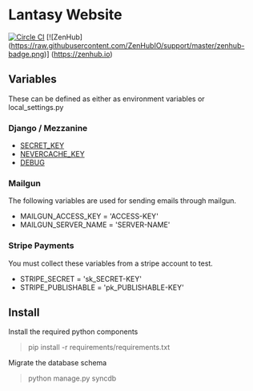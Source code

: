 # Lantasy Website
[![Circle CI](https://circleci.com/gh/BCGamer/website/tree/master.svg?style=shield)](https://circleci.com/gh/BCGamer/website/tree/master)
[![ZenHub] (https://raw.githubusercontent.com/ZenHubIO/support/master/zenhub-badge.png)] (https://zenhub.io)

## Variables
These can be defined as either as environment variables or local_settings.py

### Django / Mezzanine
* [SECRET_KEY](https://docs.djangoproject.com/en/1.8/ref/settings/#secret-key)
* [NEVERCACHE_KEY](https://github.com/stephenmcd/mezzanine/issues/802)
* [DEBUG](https://docs.djangoproject.com/en/1.8/ref/settings/#debug)

### Mailgun
The following variables are used for sending emails through mailgun.
* MAILGUN_ACCESS_KEY = 'ACCESS-KEY'
* MAILGUN_SERVER_NAME = 'SERVER-NAME'

### Stripe Payments
You must collect these variables from a stripe account to test.
* STRIPE_SECRET = 'sk_SECRET-KEY'
* STRIPE_PUBLISHABLE = 'pk_PUBLISHABLE-KEY'

## Install
Install the required python components
> pip install -r requirements/requirements.txt

Migrate the database schema
> python manage.py syncdb
